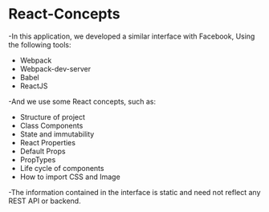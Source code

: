 # React-Concepts

-In this application, we developed a similar interface with Facebook,
Using the following tools:
<ul>
  <li>Webpack</li>
  <li>Webpack-dev-server</li>
  <li>Babel</li>
  <li>ReactJS</li> 
</ul>

-And we use some React concepts, such as:
<ul>
  <li>Structure of project</li>
   <li>Class Components</li>
  <li>State and immutability</li>
  <li>React Properties</li>
  <li>Default Props</li>
  <li>PropTypes</li>
  <li>Life cycle of components</li>
  <li>How to import CSS and Image</li>
</ul>

-The information contained in the interface is static and need not reflect any REST API or backend.


